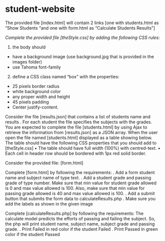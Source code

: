 # student-website

The provided file [index.html] will contain 2 links [one with students.html as “Show Students “and one with form.html as “Calculate Students Results”] 

*Complete the provided file [theStyle.css] by adding the following CSS rules:*

1.	the body should 
-	have a background image (use background.jpg that is provided in the images folder)
-	use Tahoma font-family
2.	define a CSS class named “box” with the properties:
-	25 pixels border radius
-	white background color
-	any proper width and height
-	45 pixels padding
-	Center justify-content.

Consider the file [results.json] that contains a list of students name and results . For each student the file specifies the subjects with the grades. 
You are expected to complete the file [students.html] by using Ajax to retrieve the information from [results.json] as a JSON array. When the user open the file named [students.html] displayed as a table showing below. The table should have the following CSS properties that you should add to [theStyle.css]
•	The table should have full width (100%) with centred-text.
•	Each cell in header row should be bordered with 1px red solid border.

Consider the provided file: [form.html] 

Complete [form.html] by following the requirements:
.	Add a form student name and subject name of type text.
.	Add a student grade and passing grade of type number.
Make sure that min value for student grade allowed is 0 and max value allowed is 100. Also, make sure that min value for passing grade allowed is 40 and max value allowed is 100.
.	Add a submit button that submits the form data to calculateResults.php
.	Make sure you add the labels as shown in the given image

Complete [calculateResults.php] by following the requirements:
The calculate model predicts the efforts of passing and failing the subject. So, the php will print student name, subject name, subject grade and passing grade. 
.	Print Failed in red color if the student Failed
.	Print Passed in green color if the student Passed
